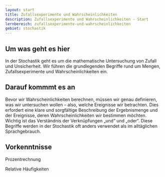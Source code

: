 ```yaml
---
layout: start
title: Zufallsexperimente und Wahrscheinlichkeiten
description: Zufallsexperimente und Wahrscheinlichkeiten - Start
lernbereich: zufallsexperimente-und-wahrscheinlichkeiten
gebiet: stochastik
---
```


## Um was geht es hier

In der Stochastik geht es um die mathematische Untersuchung von Zufall und Unsicherheit.
Wir führen die grundlegenden Begriffe rund um Mengen, Zufallsexperimente und Wahrscheinlichkeiten ein.

## Darauf kommmt es an

Bevor wir Wahrscheinlichkeiten berechnen, müssen wir genau definieren, was wir untersuchen wollen – also, welche Ereignisse wir betrachten.
Dies erfordert eine klare und sorgfältige Beschreibung der Ergebnismenge und der Ereignisse, deren Wahrscheinlichkeiten wir bestimmen möchten.
Wichtig ist das Verständnis der Verknüpfungen „und“ und „oder“.
Diese Begriffe werden in der Stochastik oft anders verwendet als im alltäglichen Sprachgebrauch.

## Vorkenntnisse

Prozentrechnung

Relative Häufigkeiten

